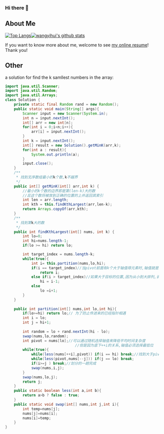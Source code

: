### Hi there 👋

<!--
**istarwyh/istarwyh** is a ✨ _special_ ✨ repository because its `README.md` (this file) appears on your GitHub profile.

Here are some ideas to get you started:

- 🔭 I’m currently working on ...
- 🌱 I’m currently learning ...
- 👯 I’m looking to collaborate on ...
- 🤔 I’m looking for help with ...
- 💬 Ask me about ...
- 📫 How to reach me: ...
- 😄 Pronouns: ...
- ⚡ Fun fact: ...
-->
## About Me


[![Top Langs](https://github-readme-stats.vercel.app/api/top-langs/?username=istarwyh&hide=css&layout=compact)](https://github.com/anuraghazra/github-readme-stats)[![wangyihui's github stats](https://github-readme-stats.vercel.app/api?username=istarwyh "![wangyihui's github stats")](https://github.com/istarwyh)

If you want to know more about me, welcome to see [my online resume](https://istarwyh.github.io/)! Thank you!

## Other
a solution for find the k samllest numbers in the array:
```java
import java.util.Scanner;
import java.util.Random;
import java.util.Arrays;
class Solution {
    private static final Random rand = new Random();
    public static void main(String[] args){
        Scanner input = new Scanner(System.in);
        int n = input.nextInt();
        int[] arr = new int[n];
        for(int i = 0;i<n;i++){
            arr[i] = input.nextInt();
        }
        int k = input.nextInt();
        int[] result = new Solution().getMinK(arr,k);
        for(int a : result){
            System.out.println(a);
        }
        input.close();
    }
    /**
     * 找到无序数组最小的k个数,k不越界
     */
    public int[] getMinK(int[] arr,int k) {
        //最小的k个数的边界即是第(len-k)大的数
        //且这个数将被放到正确的位置的上并返回其索引
        int len = arr.length;
        int kth = this.findKthLargest(arr,len-k);
        return Arrays.copyOf(arr,kth);
    }
    /**
     * 找到第k大的数
     */
    public int findKthLargest(int[] nums, int k) {
        int lo=0;
        int hi=nums.length-1;
        if(lo >= hi) return lo;

        int target_index = nums.length-k;
        while(true){
            int i= this.partition(nums,lo,hi);
            if(i == target_index)//当pivot前面有k个大于轴值得元素时,轴值就是答案
                return i;
            else if(i > target_index)//如果大于目标的位置,因为从小到大排列,说明还在左边
                hi = i-1;
            else 
                lo =i+1;
        }
    }
    
    public int partition(int[] nums,int lo,int hi){
        if(lo>=hi) return lo;// 为了防止传进来的已经指针相遇
        int i = lo;
        int j = hi+1;
        
        int random = lo + rand.nextInt(hi - lo);
        swap(nums,lo,random);
        int pivot = nums[lo];//可以通过随机选择轴值来降低平均时间复杂度
                                //但是因为底下++i的关系,轴值必须选择最低位
        while(true){
            while(less(nums[++i],pivot)) if(i == hi) break;//找到大于pivot的跳出
            while(less(pivot,nums[--j])) if(j == lo) break;
            if(i>=j ) break;//划分的一趟完成
            swap(nums,i,j);
        }
        swap(nums,lo,j);
        return j;
    }
    public static boolean less(int a,int b){
        return a>b ? false : true;
    }
    public static void swap(int[] nums,int j,int i){
        int temp=nums[j];
        nums[j]=nums[i];
        nums[i]=temp;
    }
}
```
